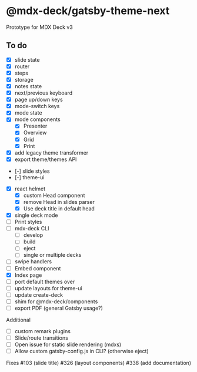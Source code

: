 
# @mdx-deck/gatsby-theme-next

Prototype for MDX Deck v3

## To do

- [x] slide state
- [x] router
- [x] steps
- [x] storage
- [x] notes state
- [x] next/previous keyboard
- [x] page up/down keys
- [x] mode-switch keys
- [x] mode state
- [x] mode components
  - [x] Presenter
  - [x] Overview
  - [x] Grid
  - [x] Print
- [x] add legacy theme transformer
- [x] export theme/themes API
- [-] slide styles
- [-] theme-ui
- [x] react helmet
  - [x] custom Head component
  - [x] remove Head in slides parser
  - [x] Use deck title in default head
- [x] single deck mode
- [ ] Print styles
- [ ] mdx-deck CLI
  - [ ] develop
  - [ ] build
  - [ ] eject
  - [ ] single or multiple decks
- [ ] swipe handlers
- [ ] Embed component
- [x] Index page
- [ ] port default themes over
- [ ] update layouts for theme-ui
- [ ] update create-deck
- [ ] shim for @mdx-deck/components
- [ ] export PDF (general Gatsby usage?)

Additional

- [ ] custom remark plugins
- [ ] Slide/route transitions
- [ ] Open issue for static slide rendering (mdxs)
- [ ] Allow custom gatsby-config.js in CLI? (otherwise eject)

Fixes
#103 (slide title)
#326 (layout components)
#338 (add documentation)

